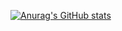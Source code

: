 
[![Anurag's GitHub stats](https://github-readme-stats.vercel.app/api?username=zctbjy)](https://github.com/anuraghazra/github-readme-stats)
